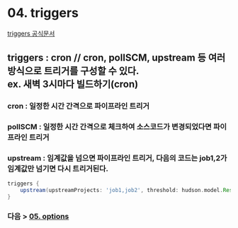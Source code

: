 # 04. triggers
[triggers 공식문서](https://www.jenkins.io/doc/book/pipeline/syntax/#triggers)
## triggers : cron // cron, pollSCM, upstream 등 여러방식으로 트리거를 구성할 수 있다.<br>ex. 새벽 3시마다 빌드하기(cron)
### cron : 일정한 시간 간격으로 파이프라인 트리거
### pollSCM : 일정한 시간 간격으로 체크하여 소스코드가 변경되었다면 파이프라인 트리거
### upstream : 임계값을 넘으면 파이프라인 트리거, 다음의 코드는 job1,2가 임계값만 넘기면 다시 트리거된다.
```groovy
triggers { 
    upstream(upstreamProjects: 'job1,job2', threshold: hudson.model.Result.SUCCESS) 
}
```

### 다음 > [05. options](05.%20options.md)
